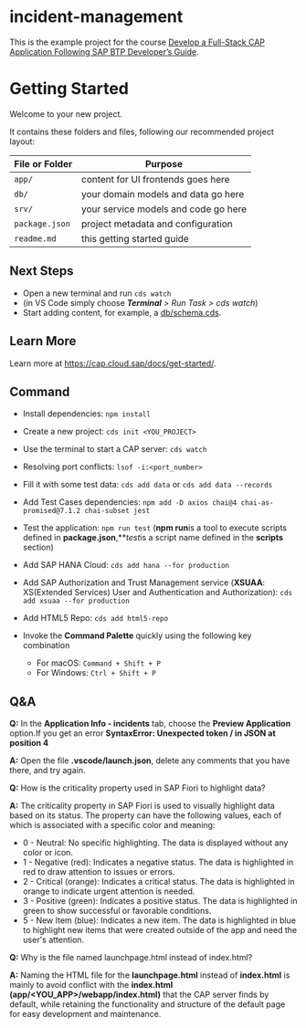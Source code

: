 # incident-management
This is the example project for the course [Develop a Full-Stack CAP Application Following SAP BTP Developer’s Guide](https://developers.sap.com/group.cap-application-full-stack.html).

# Getting Started

Welcome to your new project.

It contains these folders and files, following our recommended project layout:

File or Folder | Purpose
---------|----------
`app/` | content for UI frontends goes here
`db/` | your domain models and data go here
`srv/` | your service models and code go here
`package.json` | project metadata and configuration
`readme.md` | this getting started guide


## Next Steps

- Open a new terminal and run `cds watch`
- (in VS Code simply choose _**Terminal** > Run Task > cds watch_)
- Start adding content, for example, a [db/schema.cds](db/schema.cds).


## Learn More

Learn more at https://cap.cloud.sap/docs/get-started/.

## Command

- Install dependencies: `npm install`

- Create a new project: `cds init <YOU_PROJECT>`
- Use the terminal to start a CAP server: `cds watch`
- Resolving port conflicts: `lsof -i:<port_number>`

- Fill it with some test data: `cds add data` or `cds add data --records`
- Add Test Cases dependencies: `npm add -D axios chai@4 chai-as-promised@7.1.2 chai-subset jest`
- Test the application: `npm run test` (**npm run**is a tool to execute scripts defined in **package.json**,***test*is a script name defined in the **scripts** section)

- Add SAP HANA Cloud: `cds add hana --for production`
- Add SAP Authorization and Trust Management service (**XSUAA**: XS(Extended Services) User and Authentication and Authorization): `cds add xsuaa --for production`
- Add HTML5 Repo: `cds add html5-repo`

- Invoke the **Command Palette** quickly using the following key combination
    - For macOS: `Command + Shift + P`
    - For Windows: `Ctrl + Shift + P`

## Q&A

**Q:** In the **Application Info - incidents** tab, choose the **Preview Application** option.If you get an error **SyntaxError: Unexpected token / in JSON at position 4**

**A:** Open the file **.vscode/launch.json**, delete any comments that you have there, and try again.

**Q:** How is the criticality property used in SAP Fiori to highlight data?

**A:** The criticality property in SAP Fiori is used to visually highlight data based on its status. The property can have the following values, each of which is associated with a specific color and meaning:
- 0 - Neutral: No specific highlighting. The data is displayed without any color or icon.
- 1 - Negative (red): Indicates a negative status. The data is highlighted in red to draw attention to issues or errors.
- 2 - Critical (orange): Indicates a critical status. The data is highlighted in orange to indicate urgent attention is needed.
- 3 - Positive (green): Indicates a positive status. The data is highlighted in green to show successful or favorable conditions.
- 5 - New Item (blue): Indicates a new item. The data is highlighted in blue to highlight new items that were created outside of the app and need the user's attention.

**Q:** Why is the file named launchpage.html instead of index.html?

**A:** Naming the HTML file for the **launchpage.html** instead of **index.html** is mainly to avoid conflict with the **index.html (app/<YOU_APP>/webapp/index.html)** that the CAP server finds by default, while retaining the functionality and structure of the default page for easy development and maintenance.